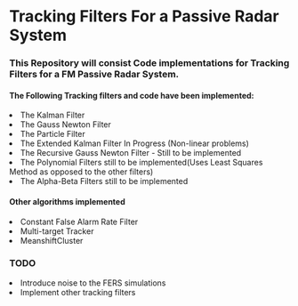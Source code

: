 # Tracking Filters For a Passive Radar System

### This Repository will consist Code implementations for Tracking Filters for a FM Passive Radar System.<br>


#### The Following Tracking filters and code have been implemented:
<li>The Kalman Filter</li>
<li>The Gauss Newton Filter</li>
<li>The Particle Filter</li>
<li>The Extended Kalman Filter In Progress (Non-linear problems)</li>
<li>The Recursive Gauss Newton Filter - Still to be implemented</li>
<li>The Polynomial Filters still to be implemented(Uses Least Squares Method as opposed to the other filters)</li>
<li>The Alpha-Beta Filters still to be implemented</li>


#### Other algorithms implemented
<li>Constant False Alarm Rate Filter </li>
<li>Multi-target Tracker</li>
<li>MeanshiftCluster</li>

### TODO
<li>Introduce noise to the FERS simulations </li>
<li>Implement other tracking filters </li>

